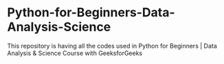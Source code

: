 # Python-for-Beginners-Data-Analysis-Science
This repository is having all the codes used in Python for Beginners | Data Analysis &amp; Science Course with GeeksforGeeks
